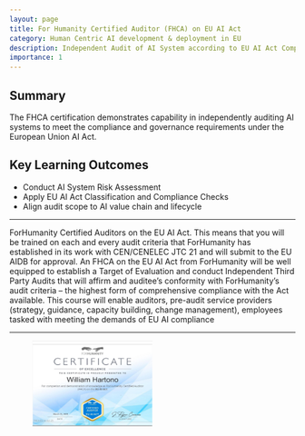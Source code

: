 ```yaml
---
layout: page
title: For Humanity Certified Auditor (FHCA) on EU AI Act
category: Human Centric AI development & deployment in EU
description: Independent Audit of AI System according to EU AI Act Compliance
importance: 1
---
```


## Summary

The FHCA certification demonstrates capability in independently auditing AI systems to meet the compliance and governance requirements under the European Union AI Act.

## Key Learning Outcomes

- Conduct AI System Risk Assessment
- Apply EU AI Act Classification and Compliance Checks
- Align audit scope to AI value chain and lifecycle

---

ForHumanity Certified Auditors on the EU AI Act. This means that you will be trained on each and every audit criteria that ForHumanity has established in its work with CEN/CENELEC JTC 21 and will submit to the EU AIDB for approval. An FHCA on the EU AI Act from ForHumanity will be well equipped to establish a Target of Evaluation and conduct Independent Third Party Audits that will affirm and auditee’s conformity with ForHumanity’s audit criteria – the highest form of comprehensive compliance with the Act available. This course will enable auditors, pre-audit service providers (strategy, guidance, capacity building, change management), employees tasked with meeting the demands of EU AI compliance

---

<figure>
  <img src="/assets/img/FHCA_EUAIAct.png" alt="FHCA Certificate" style="max-width:50%">
</figure>
